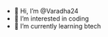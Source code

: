 - 👋 Hi, I’m @Varadha24
- 👀 I’m interested in coding
- 🌱 I’m currently learning btech

<!---
Varadha24/Varadha24 is a ✨ special ✨ repository because its `README.md` (this file) appears on your GitHub profile.
You can click the Preview link to take a look at your changes.
--->
